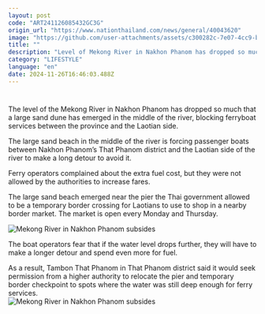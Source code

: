 ```yaml
---
layout: post
code: "ART241126085432GC3G"
origin_url: "https://www.nationthailand.com/news/general/40043620"
image: "https://github.com/user-attachments/assets/c300282c-7e07-4cc9-bec5-ed9ec4322538"
title: ""
description: "Level of Mekong River in Nakhon Phanom has dropped so much that a large sand dune has emerged"
category: "LIFESTYLE"
language: "en"
date: 2024-11-26T16:46:03.488Z
---
```


# 









The level of the Mekong River in Nakhon Phanom has dropped so much that a large sand dune has emerged in the middle of the river, blocking ferryboat services between the province and the Laotian side.

The large sand beach in the middle of the river is forcing passenger boats between Nakhon Phanom’s That Phanom district and the Laotian side of the river to make a long detour to avoid it.

Ferry operators complained about the extra fuel cost, but they were not allowed by the authorities to increase fares.

The large sand beach emerged near the pier the Thai government allowed to be a temporary border crossing for Laotians to use to shop in a nearby border market. The market is open every Monday and Thursday.

  ![Mekong River in Nakhon Phanom subsides](https://github.com/user-attachments/assets/ad34d156-b186-4dc6-bfb9-f53dcef9f8ea)

The boat operators fear that if the water level drops further, they will have to make a longer detour and spend even more for fuel.

As a result, Tambon That Phanom in That Phanom district said it would seek permission from a higher authority to relocate the pier and temporary border checkpoint to spots where the water was still deep enough for ferry services.  
  ![Mekong River in Nakhon Phanom subsides](https://github.com/user-attachments/assets/aedabeba-c8f0-4bac-9f36-5e66e820527a)